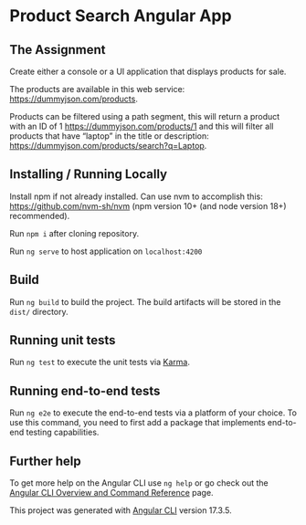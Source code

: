 # Product Search Angular App

## The Assignment

Create either a console or a UI application that displays products for sale.

The products are available in this web service: https://dummyjson.com/products. 

Products can be filtered using a path
segment, this will return a product with an ID of 1 https://dummyjson.com/products/1 and this will filter all products that
have “laptop” in the title or description: https://dummyjson.com/products/search?q=Laptop.


## Installing / Running Locally

Install npm if not already installed. Can use nvm to accomplish this: https://github.com/nvm-sh/nvm (npm version 10+ (and node version 18+) recommended).

Run `npm i` after cloning repository. 

Run `ng serve` to host application on `localhost:4200`

## Build

Run `ng build` to build the project. The build artifacts will be stored in the `dist/` directory.

## Running unit tests

Run `ng test` to execute the unit tests via [Karma](https://karma-runner.github.io).

## Running end-to-end tests

Run `ng e2e` to execute the end-to-end tests via a platform of your choice. To use this command, you need to first add a package that implements end-to-end testing capabilities.

## Further help

To get more help on the Angular CLI use `ng help` or go check out the [Angular CLI Overview and Command Reference](https://angular.io/cli) page.



This project was generated with [Angular CLI](https://github.com/angular/angular-cli) version 17.3.5.

